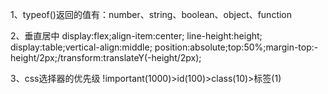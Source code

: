 1、typeof()返回的值有：number、string、boolean、object、function

2、垂直居中
display:flex;align-item:center;
line-height:height;
display:table;vertical-align:middle;
position:absolute;top:50%;margin-top:-height/2px;/transform:translateY(-height/2px);

3、css选择器的优先级
!important(1000)>id(100)>class(10)>标签(1)